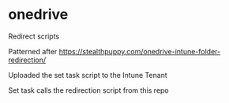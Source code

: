 # onedrive
Redirect scripts

Patterned after https://stealthpuppy.com/onedrive-intune-folder-redirection/

Uploaded the set task script to the Intune Tenant

Set task calls the redirection script from this repo
